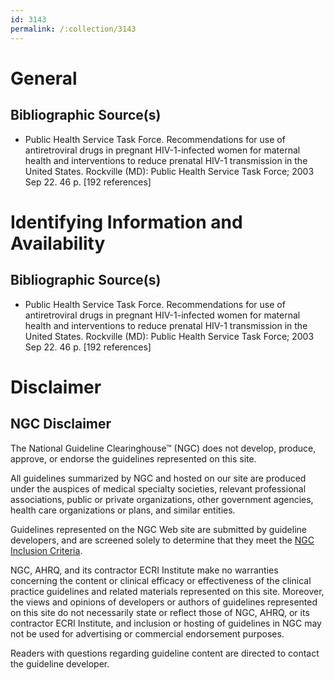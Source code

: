 ```yaml
---
id: 3143
permalink: /:collection/3143
---
```


# General

## Bibliographic Source(s)

- Public Health Service Task Force. Recommendations for use of antiretroviral drugs in pregnant HIV-1-infected women for maternal health and interventions to reduce prenatal HIV-1 transmission in the United States. Rockville (MD): Public Health Service Task Force; 2003 Sep 22. 46 p. [192 references]

# Identifying Information and Availability

## Bibliographic Source(s)

- Public Health Service Task Force. Recommendations for use of antiretroviral drugs in pregnant HIV-1-infected women for maternal health and interventions to reduce prenatal HIV-1 transmission in the United States. Rockville (MD): Public Health Service Task Force; 2003 Sep 22. 46 p. [192 references]

# Disclaimer

## NGC Disclaimer

The National Guideline Clearinghouse™ (NGC) does not develop, produce, approve, or endorse the guidelines represented on this site.

All guidelines summarized by NGC and hosted on our site are produced under the auspices of medical specialty societies, relevant professional associations, public or private organizations, other government agencies, health care organizations or plans, and similar entities.

Guidelines represented on the NGC Web site are submitted by guideline developers, and are screened solely to determine that they meet the [NGC Inclusion Criteria](/help-and-about/summaries/inclusion-criteria).

NGC, AHRQ, and its contractor ECRI Institute make no warranties concerning the content or clinical efficacy or effectiveness of the clinical practice guidelines and related materials represented on this site. Moreover, the views and opinions of developers or authors of guidelines represented on this site do not necessarily state or reflect those of NGC, AHRQ, or its contractor ECRI Institute, and inclusion or hosting of guidelines in NGC may not be used for advertising or commercial endorsement purposes.

Readers with questions regarding guideline content are directed to contact the guideline developer.

